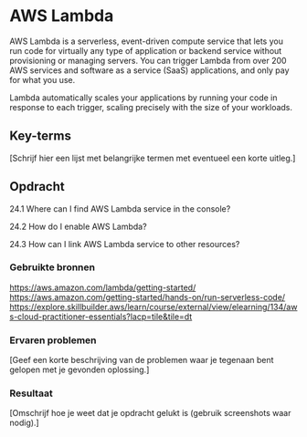 # AWS Lambda
AWS Lambda is a serverless, event-driven compute service that lets you run code for virtually any type of application or backend service without provisioning or managing servers. You can trigger Lambda from over 200 AWS services and software as a service (SaaS) applications, and only pay for what you use.

 Lambda automatically scales your applications by running your code in response to each trigger, scaling precisely with the size of your workloads.

## Key-terms
[Schrijf hier een lijst met belangrijke termen met eventueel een korte uitleg.]

## Opdracht

24.1 Where can I find AWS Lambda service in the console?

24.2 How do I enable AWS Lambda?

24.3 How can I link AWS Lambda service to other resources?

### Gebruikte bronnen
https://aws.amazon.com/lambda/getting-started/
https://aws.amazon.com/getting-started/hands-on/run-serverless-code/
https://explore.skillbuilder.aws/learn/course/external/view/elearning/134/aws-cloud-practitioner-essentials?lacp=tile&tile=dt

### Ervaren problemen
[Geef een korte beschrijving van de problemen waar je tegenaan bent gelopen met je gevonden oplossing.]

### Resultaat
[Omschrijf hoe je weet dat je opdracht gelukt is (gebruik screenshots waar nodig).]
